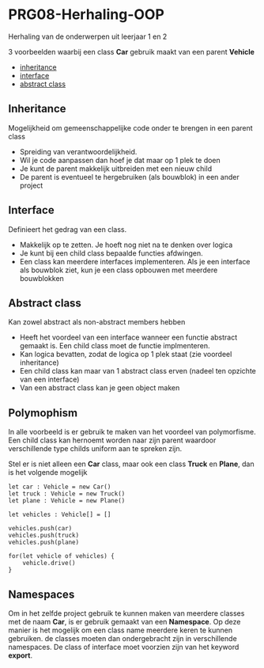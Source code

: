 # PRG08-Herhaling-OOP
Herhaling van de onderwerpen uit leerjaar 1 en 2

3 voorbeelden waarbij een class **Car** gebruik maakt van een parent **Vehicle**

- [inheritance]()
- [interface]()
- [abstract class]()

## Inheritance

Mogelijkheid om gemeenschappelijke code onder te brengen in een parent class

- Spreiding van verantwoordelijkheid.
- Wil je code aanpassen dan hoef je dat maar op 1 plek te doen
- Je kunt de parent makkelijk uitbreiden met een nieuw child
- De parent is eventueel te hergebruiken (als bouwblok) in een ander project

## Interface

Definieert het gedrag van een class. 

- Makkelijk op te zetten. Je hoeft nog niet na te denken over logica
- Je kunt bij een child class bepaalde functies afdwingen. 
- Een class kan meerdere interfaces implementeren. Als je een interface als bouwblok ziet, kun je een class opbouwen met meerdere bouwblokken

## Abstract class

Kan zowel abstract als non-abstract members hebben

- Heeft het voordeel van een interface wanneer een functie abstract gemaakt is. Een child class moet de functie implmenteren. 
- Kan logica bevatten, zodat de logica op 1 plek staat (zie voordeel inheritance)
- Een child class kan maar van 1 abstract class erven (nadeel ten opzichte van een interface)
- Van een abstract class kan je geen object maken

## Polymophism

In alle voorbeeld is er gebruik te maken van het voordeel van polymorfisme. Een child class kan hernoemt worden naar zijn parent waardoor verschillende type childs uniform aan te spreken zijn. 

Stel er is niet alleen een **Car** class, maar ook een class **Truck** en **Plane**, dan is het volgende mogelijk
```
let car : Vehicle = new Car()
let truck : Vehicle = new Truck()
let plane : Vehicle = new Plane()

let vehicles : Vehicle[] = []

vehicles.push(car)
vehicles.push(truck)
vehicles.push(plane)

for(let vehicle of vehicles) {
    vehicle.drive()
}
```

## Namespaces

Om in het zelfde project gebruik te kunnen maken van meerdere classes met de naam **Car**, is er gebruik gemaakt van een **Namespace**. Op deze manier is het mogelijk om een class name meerdere keren te kunnen gebruiken. de classes moeten dan ondergebracht zijn in verschillende namespaces. De class of interface moet voorzien zijn van het keyword **export**. 
